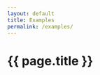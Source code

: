 ```yaml
---
layout: default
title: Examples
permalink: /examples/
---
```


<h1><strong>{{ page.title }}</strong></h1>
